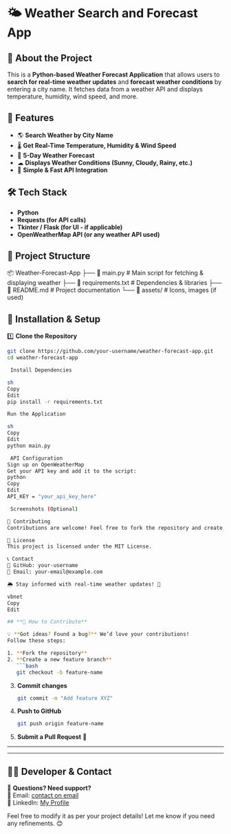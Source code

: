 # 🌤 Weather Search and Forecast App  

## 📌 About the Project  
This is a **Python-based Weather Forecast Application** that allows users to **search for real-time weather updates** and **forecast weather conditions** by entering a city name. It fetches data from a weather API and displays temperature, humidity, wind speed, and more.  

## 🚀 Features  
- 🌎 **Search Weather by City Name**  
- 🌡 **Get Real-Time Temperature, Humidity & Wind Speed**  
- 📅 **5-Day Weather Forecast**  
- ☁ **Displays Weather Conditions (Sunny, Cloudy, Rainy, etc.)**  
- 🔄 **Simple & Fast API Integration**  

## 🛠 Tech Stack  
- **Python**  
- **Requests (for API calls)**  
- **Tkinter / Flask (for UI - if applicable)**  
- **OpenWeatherMap API (or any weather API used)**  

## 📂 Project Structure  
📦 Weather-Forecast-App
├── 📜 main.py # Main script for fetching & displaying weather
├── 📜 requirements.txt # Dependencies & libraries
├── 📜 README.md # Project documentation
└── 📂 assets/ # Icons, images (if used)


## 🔧 Installation & Setup  
1️⃣ **Clone the Repository**  
```sh
git clone https://github.com/your-username/weather-forecast-app.git
cd weather-forecast-app

 Install Dependencies

sh
Copy
Edit
pip install -r requirements.txt

Run the Application

sh
Copy
Edit
python main.py

 API Configuration
Sign up on OpenWeatherMap
Get your API key and add it to the script:
python
Copy
Edit
API_KEY = "your_api_key_here"

 Screenshots (Optional)

🤝 Contributing
Contributions are welcome! Feel free to fork the repository and create a pull request.

📜 License
This project is licensed under the MIT License.

📞 Contact
🔹 GitHub: your-username
🔹 Email: your-email@example.com

🌦 Stay informed with real-time weather updates! 🚀

vbnet
Copy
Edit

## **📢 How to Contribute**  

💡 **Got ideas? Found a bug?** We’d love your contributions!  
Follow these steps:  

1. **Fork the repository**  
2. **Create a new feature branch**  
   ```bash
   git checkout -b feature-name
   ```
3. **Commit changes**  
   ```bash
   git commit -m "Add feature XYZ"
   ```
4. **Push to GitHub**  
   ```bash
   git push origin feature-name
   ```
5. **Submit a Pull Request** 🚀  

---


---

## **👨‍💻 Developer & Contact**  

💬 **Questions? Need support?**  
📧 Email: [contact on email](mailto:your.durgeshkumarddddd1234@gmail.com)  
🔗 LinkedIn: [My Profile](www.linkedin.com/in/durgeshkumar)  


Feel free to modify it as per your project details! Let me know if you need any refinements. 😊







